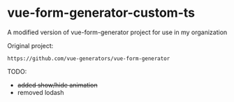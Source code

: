 # vue-form-generator-custom-ts

A modified version of vue-form-generator project for use in my organization

Original project:

    https://github.com/vue-generators/vue-form-generator

TODO:

- ~~added show/hide animation~~
- removed lodash
